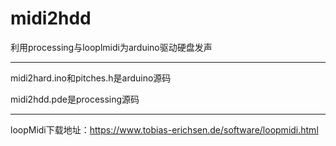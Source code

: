 # midi2hdd
利用processing与looplmidi为arduino驱动硬盘发声

--------------------------------------

midi2hard.ino和pitches.h是arduino源码


midi2hdd.pde是processing源码

---------------------------------------

loopMidi下载地址：https://www.tobias-erichsen.de/software/loopmidi.html
